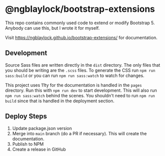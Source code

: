 # @ngblaylock/bootstrap-extensions

This repo contains commonly used code to extend or modify Bootstrap 5. Anybody can use this, but I wrote it for myself.

Visit https://ngblaylock.github.io/bootstrap-extensions/ for documentation.

## Development

Source Sass files are written directly in the `dist` directory. The only files that you should be writing are the `.scss` files. To generate the CSS run `npm run sass:build` or you can run `npm run sass:watch` to watch for changes.

This project uses 11ty for the documentation is handled in the `pages` directory. Run this with `npm run dev` to start development. This will also run `npm run sass:watch` behind the scenes. You shouldn't need to run `npm run build` since that is handled in the deployment section.

## Deploy Steps

1. Update package.json version
2. Merge into `main` branch (do a PR if necessary). This will create the documentation.
3. Publish to NPM
4. Create a release in GitHub